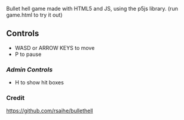 Bullet hell game made with HTML5 and JS, using the p5js library. 
(run game.html to try it out)

## **Controls**
* WASD or ARROW KEYS to move
* P to pause

### *Admin Controls*
* H to show hit boxes


### Credit
https://github.com/rsaihe/bullethell
